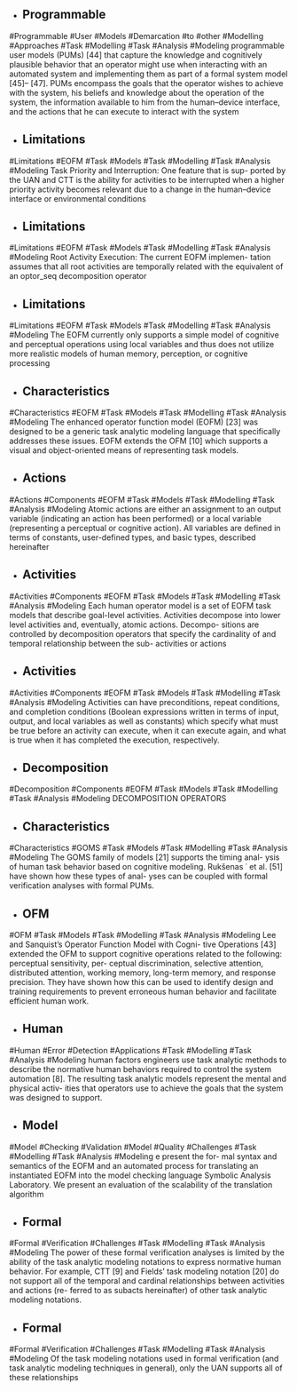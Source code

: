 - ## Programmable
#Programmable #User #Models #Demarcation #to #other #Modelling #Approaches #Task #Modelling #Task #Analysis  #Modeling 
programmable user models (PUMs) [44] that capture the knowledge and cognitively plausible behavior that an operator might use when interacting with an automated system and implementing them as part of a formal system model [45]– [47]. PUMs encompass the goals that the operator wishes to achieve with the system, his beliefs and knowledge about the operation of the system, the information available to him from the human–device interface, and the actions that he can execute to interact with the system

- ## Limitations
#Limitations #EOFM #Task #Models #Task #Modelling #Task #Analysis  #Modeling 
Task Priority and Interruption: One feature that is sup- ported by the UAN and CTT is the ability for activities to be interrupted when a higher priority activity becomes relevant due to a change in the human–device interface or environmental conditions

- ## Limitations
#Limitations #EOFM #Task #Models #Task #Modelling #Task #Analysis  #Modeling 
Root Activity Execution: The current EOFM implemen- tation assumes that all root activities are temporally related with the equivalent of an optor_seq decomposition operator

- ## Limitations
#Limitations #EOFM #Task #Models #Task #Modelling #Task #Analysis  #Modeling 
The EOFM currently only supports a simple model of cognitive and perceptual operations using local variables and thus does not utilize more realistic models of human memory, perception, or cognitive processing

- ## Characteristics
#Characteristics #EOFM #Task #Models #Task #Modelling #Task #Analysis  #Modeling 
The enhanced operator function model (EOFM) [23] was designed to be a generic task analytic modeling language that specifically addresses these issues. EOFM extends the OFM [10] which supports a visual and object-oriented means of representing task models.

- ## Actions
#Actions #Components #EOFM #Task #Models #Task #Modelling #Task #Analysis  #Modeling 
Atomic actions are either an assignment to an output variable (indicating an action has been performed) or a local variable (representing a perceptual or cognitive action). All variables are defined in terms of constants, user-defined types, and basic types, described hereinafter

- ## Activities
#Activities #Components #EOFM #Task #Models #Task #Modelling #Task #Analysis  #Modeling 
Each human operator model is a set of EOFM task models that describe goal-level activities. Activities decompose into lower level activities and, eventually, atomic actions. Decompo- sitions are controlled by decomposition operators that specify the cardinality of and temporal relationship between the sub- activities or actions

- ## Activities
#Activities #Components #EOFM #Task #Models #Task #Modelling #Task #Analysis  #Modeling 
Activities can have preconditions, repeat conditions, and completion conditions (Boolean expressions written in terms of input, output, and local variables as well as constants) which specify what must be true before an activity can execute, when it can execute again, and what is true when it has completed the execution, respectively.

- ## Decomposition
#Decomposition #Components #EOFM #Task #Models #Task #Modelling #Task #Analysis  #Modeling 
DECOMPOSITION OPERATORS

- ## Characteristics
#Characteristics #GOMS #Task #Models #Task #Modelling #Task #Analysis  #Modeling 
The GOMS family of models [21] supports the timing anal- ysis of human task behavior based on cognitive modeling. Rukšenas ˙ et al. [51] have shown how these types of anal- yses can be coupled with formal verification analyses with formal PUMs.

- ## OFM
#OFM #Task #Models #Task #Modelling #Task #Analysis  #Modeling 
Lee and Sanquist’s Operator Function Model with Cogni- tive Operations [43] extended the OFM to support cognitive operations related to the following: perceptual sensitivity, per- ceptual discrimination, selective attention, distributed attention, working memory, long-term memory, and response precision. They have shown how this can be used to identify design and training requirements to prevent erroneous human behavior and facilitate efficient human work.

- ## Human
#Human #Error #Detection #Applications #Task #Modelling #Task #Analysis  #Modeling 
human factors engineers use task analytic methods to describe the normative human behaviors required to control the system automation [8]. The resulting task analytic models represent the mental and physical activ- ities that operators use to achieve the goals that the system was designed to support.

- ## Model
#Model #Checking #Validation  #Model #Quality #Challenges #Task #Modelling #Task #Analysis  #Modeling 
e present the for- mal syntax and semantics of the EOFM and an automated process for translating an instantiated EOFM into the model checking language Symbolic Analysis Laboratory. We present an evaluation of the scalability of the translation algorithm

- ## Formal
#Formal #Verification #Challenges #Task #Modelling #Task #Analysis  #Modeling 
The power of these formal verification analyses is limited by the ability of the task analytic modeling notations to express normative human behavior. For example, CTT [9] and Fields’ task modeling notation [20] do not support all of the temporal and cardinal relationships between activities and actions (re- ferred to as subacts hereinafter) of other task analytic modeling notations.

- ## Formal
#Formal #Verification #Challenges #Task #Modelling #Task #Analysis  #Modeling 
Of the task modeling notations used in formal verification (and task analytic modeling techniques in general), only the UAN supports all of these relationships

